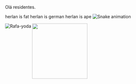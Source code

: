 Olá residentes.

herlan is fat herlan is german herlan is ape
![Snake animation](https://github.com/RafaelSee/Rafaelsee/blob/output/github-contribution-grid-snake.svg)


</div> <a href="https://github.com/"> <img height="180em" src="https://github-readme-stats.vercel.app/api?username=RafaelSee&show_icons=true&theme=dark&include_all_commits=true&count_private=true"/>
<img align="left" alt="Rafa-yoda" src=""> </div> 
